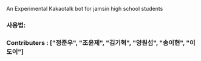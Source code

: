 An Experimental Kakaotalk bot for jamsin high school students

### **사용법:**

### Contributers : ["정준우", "조윤제", "김기혁", "양원섭", "송이현", "이도이"]
